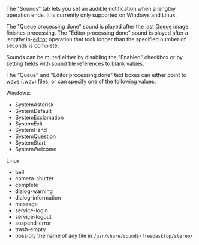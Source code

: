 The "Sounds" tab lets you set an audible notification when a lengthy
operation ends. It is currently only supported on Windows and Linux.

The "Queue processing done" sound is played after the last
[Queue](The_Batch_Queue "wikilink") image finishes processing. The
"Editor processing done" sound is played after a lengthy
in-[editor](The_Image_Editor_Tab "wikilink") operation that took longer
than the specified number of seconds is complete.

Sounds can be muted either by disabling the "Enabled" checkbox or by
setting fields with sound file references to blank values.

The "Queue" and "Editor processing done" text boxes can either point to
wave (.wav) files, or can specify one of the following values:

Windows:

- SystemAsterisk
- SystemDefault
- SystemExclamation
- SystemExit
- SystemHand
- SystemQuestion
- SystemStart
- SystemWelcome

Linux

- bell
- camera-shutter
- complete
- dialog-warning
- dialog-information
- message
- service-login
- service-logout
- suspend-error
- trash-empty
- possibly the name of any file in
  `/usr/share/sounds/freedesktop/stereo/`